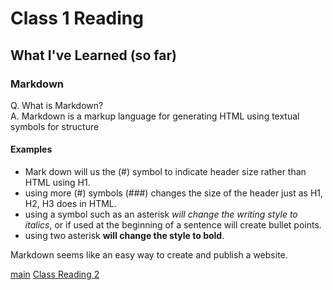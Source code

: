 # Class 1 Reading

## What I've Learned (so far)

### Markdown
Q. What is Markdown?  
A. Markdown is a markup language for generating HTML using textual symbols for structure

#### Examples
* Mark down will us the (#) symbol to indicate header size rather than HTML using H1.
* using more (#) symbols (###) changes the size of the header just as H1, H2, H3 does in HTML.
* using a symbol such as an asterisk *will change the writing style to italics*, or if used at the beginning of a sentence will create bullet points.
* using two asterisk **will change the style to bold**.

Markdown seems like an easy way to create and publish a website.

[main](https://chuckalto.github.io/reading-notes/)
[Class Reading 2](https://chuckalto.github.io/reading-notes/class2reading)

